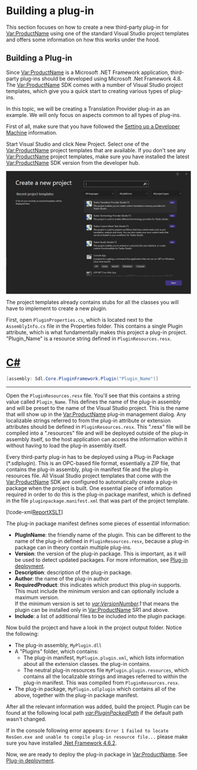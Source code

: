 Building a plug-in
====
This section focuses on how to create a new third-party plug-in for <Var:ProductName> using one of the standard Visual Studio project templates and offers some information on how this works under the hood.

Building a Plug-in
-----
Since <Var:ProductName> is a Microsoft .NET Framework application, third-party plug-ins should be developed using Microsoft .Net Framework 4.8. The <Var:ProductName> SDK comes with a number of Visual Studio project templates, which give you a quick start to creating various types of plug-ins.

In this topic, we will be creating a Translation Provider plug-in as an example. We will only focus on aspects common to all types of plug-ins. 

First of all, make sure that you have followed the [Setting up a Developer Machine](setting_up_a_developer_machine.md) information.

Start Visual Studio and click New Project. Select one of the <Var:ProductName> project templates that are available. If you don't see any <Var:ProductName> project templates, make sure you have installed the latest <Var:ProductName> SDK version from the developer hub.

<img style="display:block; " src="images/NewSdlStudioProject.png" />


The project templates already contains stubs for all the classes you will have to implement to create a new plugin.

First, open `PluginProperties.cs`, which is located next to the `AssemblyInfo.cs` file in the Properties folder. This contains a single Plugin attribute, which is what fundamentally makes this project a plug-in project. "Plugin_Name" is a resource string defined in `PluginResources.resx`.

# [C#](#tab/tabid-1)
```cs
[assembly: Sdl.Core.PluginFramework.Plugin("Plugin_Name")]
```
***

Open the `PluginResources.resx` file. You'll see that this contains a string value called `Plugin_Name`. This defines the name of the plug-in assembly and will be preset to the name of the Visual Studio project. This is the name that will show up in the <Var:ProductName> plug-in management dialog. Any localizable strings referred to from the plug-in attribute or extension attributes should be defined in `PluginResources.resx`. This ".resx" file will be compiled into a ".resources" file and will be deployed outside of the plug-in assembly itself, so the host application can access the information within it without having to load the plug-in assembly itself.

Every third-party plug-in has to be deployed using a Plug-in Package (*.sdlplugin). This is an OPC-based file format, essentially a ZIP file, that contains the plug-in assembly, plug-in manifest file and the plug-in resources file. All Visual Studio project templates that come with the <Var:ProductName> SDK are configured to automatically create a plug-in package when the project is built. One essential piece of information required in order to do this is the plug-in package manifest, which is defined in the file `pluginpackage.manifest.xml` that was part of the project template.

[!code-xml[ReportXSLT](code_samples/pluginpackage.manifest.xml)]		

The plug-in package manifest defines some pieces of essential information:

* **PlugInName**: the friendly name of the plugin. This can be different to the name of the plug-in defined in `PluginResources.resx`, because a plug-in package can in theory contain multiple plug-ins.
* **Version**: the version of the plug-in package. This is important, as it will be used to detect updated packages. For more information, see [Plug-in deployment](plugin_deployment.md).
* **Description**: description of the plug-in package.
* **Author**: the name of the plug-in author
* **RequiredProduct**: this indicates which product this plug-in supports. This must include the minimum version and can optionally include a maximum version. <br>
If the minimum version is set to *<var:VersionNumber>.1* that means the plugin can be installed only in <Var:ProductName> SR1 and above.
* **Include**: a list of additional files to be included into the plugin package.

Now build the project and have a look in the project output folder. Notice the following:

* The plug-in assembly, `MyPlugin.dll`
* A "Plugins" folder, which contains:
    * The plug-in manifest, `MyPlugin.plugin.xml`, which lists information about all the extension classes. the plug-in contains.
    * The neutral plug-in resources file `MyPlugin.plugin.resources`, which contains all the localizable strings and images referred to within the plug-in manifest. This was compiled from `PluginResources.resx`.
* The plug-in package, `MyPlugin.sdlplugin` which contains all of the above, together with the plug-in package manifest. </br>


After all the relevant information was added, build the project. Plugin can be found at the following local path *<var:PluginPackedPath>* if the default path wasn't changed. </br>

If in the console following error appears: `Error 1 Failed to locate ResGen.exe and unable to compile plug-in resource file...` please make sure you have installed [.Net Framework 4.6.2](https://dotnet.microsoft.com/download/dotnet-framework/net462). 


Now, we are ready to deploy the plug-in package in <Var:ProductName>. See [Plug-in deployment](plugin_deployment.md).